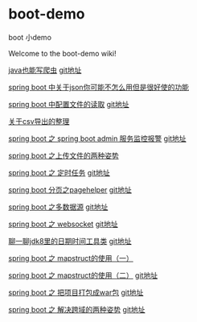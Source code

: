 # boot-demo
boot 小demo

Welcome to the boot-demo wiki!

[java也能写爬虫](https://mp.weixin.qq.com/s?__biz=MzIxMTExMjgyNQ==&mid=2247483676&idx=1&sn=08e2146896126a49bffd410ee34c487a&chksm=975b070aa02c8e1c0bf1b5d8b368eeccc4117cc00a6bce930b78f1af02954e3b5051a973c9d6&token=461097867&lang=zh_CN#rd) [git地址](https://github.com/CodeIsRunning/boot-demo/tree/master/cleanerhtml)

[spring boot 中关于json你可能不怎么用但是很好使的功能](https://mp.weixin.qq.com/s?__biz=MzIxMTExMjgyNQ==&mid=2247483694&idx=1&sn=fc9a4628d1997a9d15792aa7c4254742&chksm=975b0738a02c8e2ebcb264e90b0a3e9b603472725fd1c6c36fa49d5746acb892986a7d2dcc36&token=461097867&lang=zh_CN#rd)

[spring boot 中配置文件的读取](https://mp.weixin.qq.com/s?__biz=MzIxMTExMjgyNQ==&mid=2247483717&idx=1&sn=b1c614fa67710921ef65c5e82df24b30&chksm=975b0753a02c8e45509b3303554c2f755dd32712e5a134eb7834d509a99a12de586f92247211&token=461097867&lang=zh_CN#rd) [git地址](https://github.com/CodeIsRunning/boot-demo/tree/master/file-demo)

[关于csv导出的整理](https://mp.weixin.qq.com/s?__biz=MzIxMTExMjgyNQ==&mid=2247483718&idx=1&sn=66c30afc215f5ca9efbdb5e1c62aa7e4&chksm=975b0750a02c8e4627c33492f034814db75ff387021c1a87439e130e4e91a5a7a3a593262c28&token=461097867&lang=zh_CN#rd)

[spring boot 之 spring boot admin 服务监控报警](https://mp.weixin.qq.com/s?__biz=MzIxMTExMjgyNQ==&mid=2247483736&idx=1&sn=b8ea6255803445e7cb3f401689607c84&chksm=975b074ea02c8e58390f462343394be6aacb01d393a6f238ae0d7aa0e4d6c469f89b530cf253&token=461097867&lang=zh_CN#rd) [git地址](https://github.com/CodeIsRunning/boot-demo/tree/master/springboot-admin)

[spring boot 之上传文件的两种姿势](https://mp.weixin.qq.com/s?__biz=MzIxMTExMjgyNQ==&mid=2247483737&idx=1&sn=146650cded6e46535414bfdbfdffce06&chksm=975b074fa02c8e599de4ba9f4f020fd901ebc871abf80f0ae619a3340d6b61e7abeb6051f817&token=461097867&lang=zh_CN#rd)

[spring boot 之 定时任务](https://mp.weixin.qq.com/s?__biz=MzIxMTExMjgyNQ==&mid=2247483748&idx=1&sn=a30ccc0e5f032e53b66364ade1fa3e18&chksm=975b0772a02c8e64fa022c6e3e1d1a77cd5131aad480657d5632eba7cccf10eb11e8bf1d0eba&token=461097867&lang=zh_CN#rd) [git地址](https://github.com/CodeIsRunning/boot-demo/tree/master/schedul-demo)

[spring boot 分页之pagehelper](https://mp.weixin.qq.com/s?__biz=MzIxMTExMjgyNQ==&mid=2247483750&idx=1&sn=c4aba84ec94fb2a3d43b9328c290e2a2&chksm=975b0770a02c8e660386dc07fc509990c5d983972f5d5ce1d23d319c0138ec9f446c76ed38cc&token=461097867&lang=zh_CN#rd) [git地址](https://github.com/CodeIsRunning/boot-demo/tree/master/pagehelper-demo)

[spring boot 之多数据源](https://mp.weixin.qq.com/s?__biz=MzIxMTExMjgyNQ==&mid=2247483760&idx=1&sn=6aefbd3388aafae2673e9f28125930ff&chksm=975b0766a02c8e70a9e08c736891722de398aea7000fa4c50f908e50c01254fbbda95c6eb61b&token=461097867&lang=zh_CN#rd) [git地址](https://github.com/CodeIsRunning/boot-demo/tree/master/multiplee-demo)

[spring boot 之 websocket](https://mp.weixin.qq.com/s?__biz=MzIxMTExMjgyNQ==&mid=2247483761&idx=1&sn=b641c52dcc8ee465207860459befb176&chksm=975b0767a02c8e714c31bf4716bf7b5be98bda9cfa146116142820f9276e8c6c2488bb6baee4&token=461097867&lang=zh_CN#rd) [git地址](https://github.com/CodeIsRunning/boot-demo/tree/master/websocket-demo)

[聊一聊jdk8里的日期时间工具类](https://mp.weixin.qq.com/s?__biz=MzIxMTExMjgyNQ==&mid=2247483765&idx=1&sn=3215e1776373e28f45e38a53c7c79650&chksm=975b0763a02c8e75a6abc33f2883ed51c0029da79024c615f5dcc6c8baed4c1b713968ee0a79&token=461097867&lang=zh_CN#rd) [git地址](https://github.com/CodeIsRunning/boot-demo/tree/master/date-demo)

[spring boot 之 mapstruct的使用（一）](https://mp.weixin.qq.com/s?__biz=MzIxMTExMjgyNQ==&mid=2247483782&idx=1&sn=2c6ea9dc58198329aef608162265ca5f&chksm=975b0790a02c8e867a4fc82c5a6cefe2613c715a67691460d8d45f81fc768804a248c961da78&token=461097867&lang=zh_CN#rd) 

[spring boot 之 mapstruct的使用（二）](https://mp.weixin.qq.com/s?__biz=MzIxMTExMjgyNQ==&mid=2247483783&idx=1&sn=956cb900f294f0ead50e12aa9e008db9&chksm=975b0791a02c8e87e8f230f649ea72566d3129a63bbf0505de2bea5d4213f17db46a2d3a1e8d&token=461097867&lang=zh_CN#rd) [git地址](https://github.com/CodeIsRunning/boot-demo/tree/master/mapstruct-demo)

[spring boot 之 把项目打包成war包](https://mp.weixin.qq.com/s?__biz=MzIxMTExMjgyNQ==&mid=2247483784&idx=1&sn=81c53c79ebb9f57f6d54f330ec2e7e4e&chksm=975b079ea02c8e885d01bdf045635ba0a0e44517a12811732c6a19e0d85bf118c1bc2a4105b1&token=461097867&lang=zh_CN#rd) [git地址](https://github.com/CodeIsRunning/boot-demo/tree/master/war-demo)

[spring boot 之 解决跨域的两种姿势](https://mp.weixin.qq.com/s?__biz=MzIxMTExMjgyNQ==&mid=2247483785&idx=1&sn=ca529034bd7a824ba2a0af7d7d15ef95&chksm=975b079fa02c8e890978a19b4b0b1c8687ad0cbd0c042e4da46f140c6f1c14d4dcc606a0e53d&token=461097867&lang=zh_CN#rd) [git地址](https://github.com/CodeIsRunning/boot-demo/tree/master/cross-demo)
